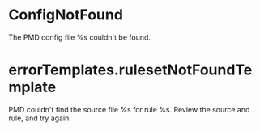 # ConfigNotFound

The PMD config file %s couldn't be found.

# errorTemplates.rulesetNotFoundTemplate

PMD couldn't find the source file %s for rule %s. Review the source and rule, and try again.